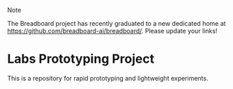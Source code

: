 > [!NOTE]
> The Breadboard project has recently graduated to a new dedicated home at https://github.com/breadboard-ai/breadboard/. Please update your links!

# Labs Prototyping Project

This is a repository for rapid prototyping and lightweight experiments.
